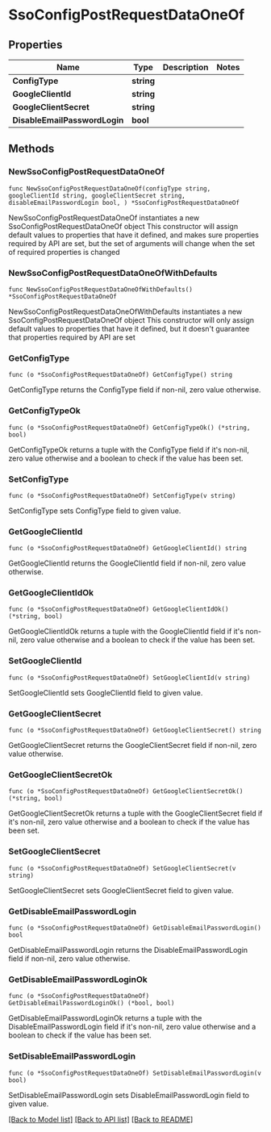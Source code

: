 # SsoConfigPostRequestDataOneOf

## Properties

Name | Type | Description | Notes
------------ | ------------- | ------------- | -------------
**ConfigType** | **string** |  | 
**GoogleClientId** | **string** |  | 
**GoogleClientSecret** | **string** |  | 
**DisableEmailPasswordLogin** | **bool** |  | 

## Methods

### NewSsoConfigPostRequestDataOneOf

`func NewSsoConfigPostRequestDataOneOf(configType string, googleClientId string, googleClientSecret string, disableEmailPasswordLogin bool, ) *SsoConfigPostRequestDataOneOf`

NewSsoConfigPostRequestDataOneOf instantiates a new SsoConfigPostRequestDataOneOf object
This constructor will assign default values to properties that have it defined,
and makes sure properties required by API are set, but the set of arguments
will change when the set of required properties is changed

### NewSsoConfigPostRequestDataOneOfWithDefaults

`func NewSsoConfigPostRequestDataOneOfWithDefaults() *SsoConfigPostRequestDataOneOf`

NewSsoConfigPostRequestDataOneOfWithDefaults instantiates a new SsoConfigPostRequestDataOneOf object
This constructor will only assign default values to properties that have it defined,
but it doesn't guarantee that properties required by API are set

### GetConfigType

`func (o *SsoConfigPostRequestDataOneOf) GetConfigType() string`

GetConfigType returns the ConfigType field if non-nil, zero value otherwise.

### GetConfigTypeOk

`func (o *SsoConfigPostRequestDataOneOf) GetConfigTypeOk() (*string, bool)`

GetConfigTypeOk returns a tuple with the ConfigType field if it's non-nil, zero value otherwise
and a boolean to check if the value has been set.

### SetConfigType

`func (o *SsoConfigPostRequestDataOneOf) SetConfigType(v string)`

SetConfigType sets ConfigType field to given value.


### GetGoogleClientId

`func (o *SsoConfigPostRequestDataOneOf) GetGoogleClientId() string`

GetGoogleClientId returns the GoogleClientId field if non-nil, zero value otherwise.

### GetGoogleClientIdOk

`func (o *SsoConfigPostRequestDataOneOf) GetGoogleClientIdOk() (*string, bool)`

GetGoogleClientIdOk returns a tuple with the GoogleClientId field if it's non-nil, zero value otherwise
and a boolean to check if the value has been set.

### SetGoogleClientId

`func (o *SsoConfigPostRequestDataOneOf) SetGoogleClientId(v string)`

SetGoogleClientId sets GoogleClientId field to given value.


### GetGoogleClientSecret

`func (o *SsoConfigPostRequestDataOneOf) GetGoogleClientSecret() string`

GetGoogleClientSecret returns the GoogleClientSecret field if non-nil, zero value otherwise.

### GetGoogleClientSecretOk

`func (o *SsoConfigPostRequestDataOneOf) GetGoogleClientSecretOk() (*string, bool)`

GetGoogleClientSecretOk returns a tuple with the GoogleClientSecret field if it's non-nil, zero value otherwise
and a boolean to check if the value has been set.

### SetGoogleClientSecret

`func (o *SsoConfigPostRequestDataOneOf) SetGoogleClientSecret(v string)`

SetGoogleClientSecret sets GoogleClientSecret field to given value.


### GetDisableEmailPasswordLogin

`func (o *SsoConfigPostRequestDataOneOf) GetDisableEmailPasswordLogin() bool`

GetDisableEmailPasswordLogin returns the DisableEmailPasswordLogin field if non-nil, zero value otherwise.

### GetDisableEmailPasswordLoginOk

`func (o *SsoConfigPostRequestDataOneOf) GetDisableEmailPasswordLoginOk() (*bool, bool)`

GetDisableEmailPasswordLoginOk returns a tuple with the DisableEmailPasswordLogin field if it's non-nil, zero value otherwise
and a boolean to check if the value has been set.

### SetDisableEmailPasswordLogin

`func (o *SsoConfigPostRequestDataOneOf) SetDisableEmailPasswordLogin(v bool)`

SetDisableEmailPasswordLogin sets DisableEmailPasswordLogin field to given value.



[[Back to Model list]](../README.md#documentation-for-models) [[Back to API list]](../README.md#documentation-for-api-endpoints) [[Back to README]](../README.md)


